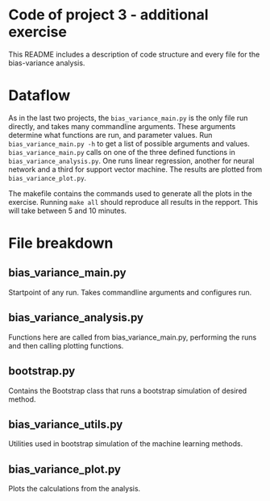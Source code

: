 # Code of project 3 - additional exercise
This README includes a description of code structure and every file for the bias-variance analysis.

# Dataflow
As in the last two projects, the `bias_variance_main.py` is the only file run directly, and takes many commandline arguments. These arguments determine what functions are run, and parameter values. Run `bias_variance_main.py -h` to get a list of possible arguments and values. `bias_variance_main.py` calls on one of the three defined functions in `bias_variance_analysis.py`. One runs linear regression, another for neural network and a third for support vector machine. The results are plotted from `bias_variance_plot.py`. 

The makefile contains the commands used to generate all the plots in the exercise. Running `make all` should reproduce all results in the repport. This will take between 5 and 10 minutes.

# File breakdown
## bias_variance_main.py
Startpoint of any run. Takes commandline arguments and configures run.

## bias_variance_analysis.py
Functions here are called from bias_variance_main.py, performing the runs and then calling plotting functions. 

## bootstrap.py
Contains the Bootstrap class that runs a bootstrap simulation of desired method.

## bias_variance_utils.py
Utilities used in bootstrap simulation of the machine learning methods.

## bias_variance_plot.py
Plots the calculations from the analysis.
